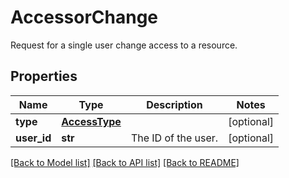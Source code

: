# AccessorChange

Request for a single user change access to a resource.
## Properties
Name | Type | Description | Notes
------------ | ------------- | ------------- | -------------
**type** | [**AccessType**](AccessType.md) |  | [optional] 
**user_id** | **str** | The ID of the user. | [optional] 

[[Back to Model list]](../README.md#documentation-for-models) [[Back to API list]](../README.md#documentation-for-api-endpoints) [[Back to README]](../README.md)


